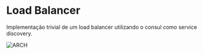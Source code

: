 # Load Balancer

Implementação trivial de um load balancer utilizando o consul como service discovery.

![ARCH](https://cdn.discordapp.com/attachments/590682723870310410/1067512190095077556/diagram.jpg)
